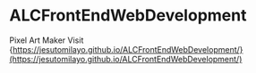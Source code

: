 # ALCFrontEndWebDevelopment
Pixel Art Maker
Visit {https://jesutomilayo.github.io/ALCFrontEndWebDevelopment/}(https://jesutomilayo.github.io/ALCFrontEndWebDevelopment/)
